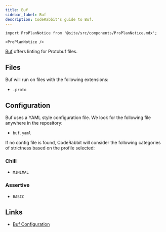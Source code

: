 ```yaml
---
title: Buf
sidebar_label: Buf
description: CodeRabbit's guide to Buf.
---
```


```mdx-code-block
import ProPlanNotice from '@site/src/components/ProPlanNotice.mdx';

<ProPlanNotice />
```

[Buf](https://buf.build/) offers linting for Protobuf files.

## Files

Buf will run on files with the following extensions:

- `.proto`

## Configuration

Buf uses a YAML style configuration file. We look for the following file anywhere in the repository:

- `buf.yaml`

If no config file is found, CodeRabbit will consider the following categories of strictness based on the profile selected:

### Chill

- `MINIMAL`

### Assertive

- `BASIC`

## Links

- [Buf Configuration](https://buf.build/docs/configuration/v2/buf-yaml#lint)
